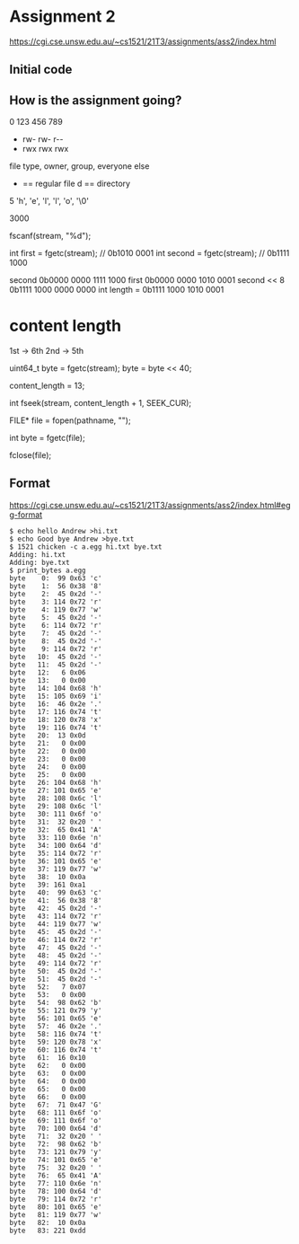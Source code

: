 # Assignment 2

https://cgi.cse.unsw.edu.au/~cs1521/21T3/assignments/ass2/index.html

## Initial code

## How is the assignment going?
0 123 456 789
- rw- rw- r--
- rwx rwx rwx

file type, owner, group, everyone else
- == regular file
d == directory

5
'h', 'e', 'l', 'l', 'o', '\0'

3000

fscanf(stream, "%d");

int first  = fgetc(stream); // 0b1010 0001
int second = fgetc(stream); // 0b1111 1000

second       0b0000 0000 1111 1000
first        0b0000 0000 1010 0001
second << 8  0b1111 1000 0000 0000
int length = 0b1111 1000 1010 0001

# content length

1st -> 6th
2nd -> 5th

uint64_t byte = fgetc(stream);
byte = byte << 40;

content_length = 13;

int fseek(stream, content_length + 1, SEEK_CUR);

FILE* file = fopen(pathname, "");

int byte = fgetc(file);

fclose(file);


## Format

https://cgi.cse.unsw.edu.au/~cs1521/21T3/assignments/ass2/index.html#egg-format

```
$ echo hello Andrew >hi.txt
$ echo Good bye Andrew >bye.txt
$ 1521 chicken -c a.egg hi.txt bye.txt
Adding: hi.txt
Adding: bye.txt
$ print_bytes a.egg
byte    0:  99 0x63 'c'
byte    1:  56 0x38 '8'
byte    2:  45 0x2d '-'
byte    3: 114 0x72 'r'
byte    4: 119 0x77 'w'
byte    5:  45 0x2d '-'
byte    6: 114 0x72 'r'
byte    7:  45 0x2d '-'
byte    8:  45 0x2d '-'
byte    9: 114 0x72 'r'
byte   10:  45 0x2d '-'
byte   11:  45 0x2d '-'
byte   12:   6 0x06
byte   13:   0 0x00
byte   14: 104 0x68 'h'
byte   15: 105 0x69 'i'
byte   16:  46 0x2e '.'
byte   17: 116 0x74 't'
byte   18: 120 0x78 'x'
byte   19: 116 0x74 't'
byte   20:  13 0x0d
byte   21:   0 0x00
byte   22:   0 0x00
byte   23:   0 0x00
byte   24:   0 0x00
byte   25:   0 0x00
byte   26: 104 0x68 'h'
byte   27: 101 0x65 'e'
byte   28: 108 0x6c 'l'
byte   29: 108 0x6c 'l'
byte   30: 111 0x6f 'o'
byte   31:  32 0x20 ' '
byte   32:  65 0x41 'A'
byte   33: 110 0x6e 'n'
byte   34: 100 0x64 'd'
byte   35: 114 0x72 'r'
byte   36: 101 0x65 'e'
byte   37: 119 0x77 'w'
byte   38:  10 0x0a
byte   39: 161 0xa1
byte   40:  99 0x63 'c'
byte   41:  56 0x38 '8'
byte   42:  45 0x2d '-'
byte   43: 114 0x72 'r'
byte   44: 119 0x77 'w'
byte   45:  45 0x2d '-'
byte   46: 114 0x72 'r'
byte   47:  45 0x2d '-'
byte   48:  45 0x2d '-'
byte   49: 114 0x72 'r'
byte   50:  45 0x2d '-'
byte   51:  45 0x2d '-'
byte   52:   7 0x07
byte   53:   0 0x00
byte   54:  98 0x62 'b'
byte   55: 121 0x79 'y'
byte   56: 101 0x65 'e'
byte   57:  46 0x2e '.'
byte   58: 116 0x74 't'
byte   59: 120 0x78 'x'
byte   60: 116 0x74 't'
byte   61:  16 0x10
byte   62:   0 0x00
byte   63:   0 0x00
byte   64:   0 0x00
byte   65:   0 0x00
byte   66:   0 0x00
byte   67:  71 0x47 'G'
byte   68: 111 0x6f 'o'
byte   69: 111 0x6f 'o'
byte   70: 100 0x64 'd'
byte   71:  32 0x20 ' '
byte   72:  98 0x62 'b'
byte   73: 121 0x79 'y'
byte   74: 101 0x65 'e'
byte   75:  32 0x20 ' '
byte   76:  65 0x41 'A'
byte   77: 110 0x6e 'n'
byte   78: 100 0x64 'd'
byte   79: 114 0x72 'r'
byte   80: 101 0x65 'e'
byte   81: 119 0x77 'w'
byte   82:  10 0x0a
byte   83: 221 0xdd
```
